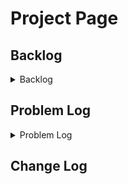# Project Page

## Backlog
<details>
  <summary>Backlog</summary>
  1. Clean up site code for crowdsource review  
  2l devices and browsers [code]  
  13. Copy content review  
  14. Braille front professional review  
</details>

## Problem Log
<details>
  <summary>Problem Log</summary>
  1. Font doesn't contract braille in many devices and browsers [code]  
  <ul>
    <li>Fully supported</li>
    <li>Partial support</li>
    <li>No support</li>
  </ul>
</details>

## Change Log